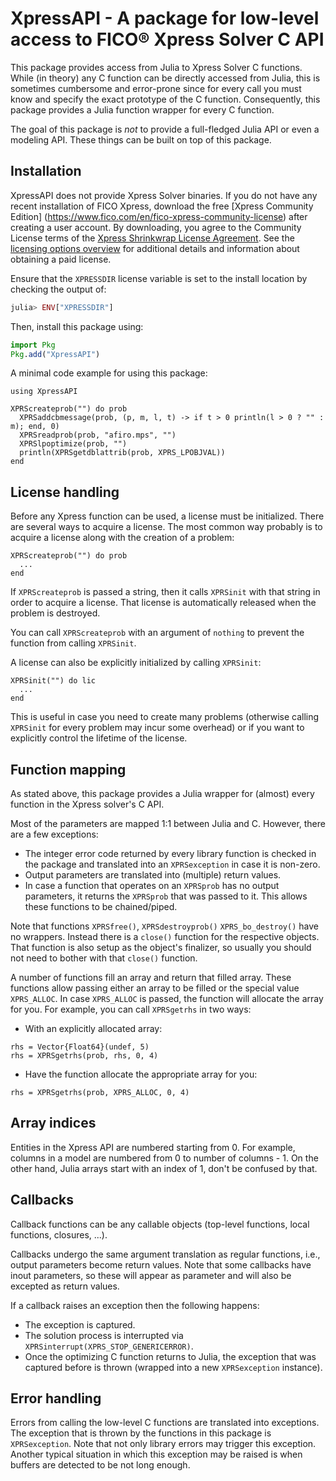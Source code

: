 # XpressAPI - A package for low-level access to FICO® Xpress Solver C API

This package provides access from Julia to Xpress Solver C functions. While (in theory) 
any C function can be directly accessed from Julia, this is sometimes cumbersome and error-prone 
since for every call you must know and specify the exact prototype of the C function. 
Consequently, this package provides a Julia function wrapper for every C function.

The goal of this package is *not* to provide a full-fledged Julia API or even
a modeling API. These things can be built on top of this package.

## Installation

XpressAPI does not provide Xpress Solver binaries. If you do not have any recent installation 
of FICO Xpress, download the free [Xpress Community Edition] (https://www.fico.com/en/fico-xpress-community-license) after creating a user account. By 
downloading, you agree to the Community License terms of the [Xpress Shrinkwrap License Agreement](https://community.fico.com/s/contentdocument/06980000002h0i5AAA). 
See the [licensing options overview](https://community.fico.com/s/fico-xpress-optimization-licensing-optio) for additional details and information about obtaining a paid license.

Ensure that the `XPRESSDIR` license variable is set to the install location by
checking the output of:
```julia
julia> ENV["XPRESSDIR"]
```

Then, install this package using:
```julia
import Pkg
Pkg.add("XpressAPI")
```
A minimal code example for using this package:
```
using XpressAPI

XPRScreateprob("") do prob
  XPRSaddcbmessage(prob, (p, m, l, t) -> if t > 0 println(l > 0 ? "" : m); end, 0)
  XPRSreadprob(prob, "afiro.mps", "")
  XPRSlpoptimize(prob, "")
  println(XPRSgetdblattrib(prob, XPRS_LPOBJVAL))
end

```

## License handling

Before any Xpress function can be used, a license must be initialized. There
are several ways to acquire a license. The most common way probably is to
acquire a license along with the creation of a problem:
```
XPRScreateprob("") do prob
  ...
end
```
If `XPRScreateprob` is passed a string, then it calls `XPRSinit` with that
string in order to acquire a license. That license is automatically released
when the problem is destroyed.

You can call `XPRScreateprob` with an argument of `nothing` to prevent the
function from calling `XPRSinit`.

A license can also be explicitly initialized by calling `XPRSinit`:
```
XPRSinit("") do lic
  ...
end
```
This is useful in case you need to create many problems (otherwise calling
`XPRSinit` for every problem may incur some overhead) or if you want to
explicitly control the lifetime of the license.

## Function mapping

As stated above, this package provides a Julia wrapper for (almost) every
function in the Xpress solver's C API.

Most of the parameters are mapped 1:1 between Julia and C. However, there are
a few exceptions:
- The integer error code returned by every library function is checked in the
  package and translated into an `XPRSexception` in case it is non-zero.
- Output parameters are translated into (multiple) return values.
- In case a function that operates on an `XPRSprob` has no output parameters,
  it returns the `XPRSprob` that was passed to it. This allows these functions
  to be chained/piped.

Note that functions `XPRSfree()`, `XPRSdestroyprob()` `XPRS_bo_destroy()`
have no wrappers. Instead there is a `close()` function for the respective
objects. That function is also setup as the object's finalizer, so usually you
should not need to bother with that `close()` function.

A number of functions fill an array and return that filled array. These
functions allow passing either an array to be filled or the special value
`XPRS_ALLOC`. In case `XPRS_ALLOC` is passed, the function will allocate the
array for you. For example, you can call `XPRSgetrhs` in two ways:
- With an explicitly allocated array:
```
rhs = Vector{Float64}(undef, 5)
rhs = XPRSgetrhs(prob, rhs, 0, 4)
```
- Have the function allocate the appropriate array for you:
```
rhs = XPRSgetrhs(prob, XPRS_ALLOC, 0, 4)
```

## Array indices

Entities in the Xpress API are numbered starting from 0. For example, columns
in a model are numbered from 0 to number of columns - 1.
On the other hand, Julia arrays start with an index of 1, don't be confused
by that.

## Callbacks

Callback functions can be any callable objects (top-level functions, local
functions, closures, ...).

Callbacks undergo the same argument translation as regular functions, i.e.,
output parameters become return values. Note that some callbacks have inout
parameters, so these will appear as parameter and will also be excepted as
return values.

If a callback raises an exception then the following happens:
- The exception is captured.
- The solution process is interrupted via `XPRSinterrupt(XPRS_STOP_GENERICERROR)`.
- Once the optimizing C function returns to Julia, the exception that was
  captured before is thrown (wrapped into a new `XPRSexception` instance).

## Error handling

Errors from calling the low-level C functions are translated into exceptions.
The exception that is thrown by the functions in this package is `XPRSexception`.
Note that not only library errors may trigger this exception. Another typical
situation in which this exception may be raised is when buffers are detected to
be not long enough.